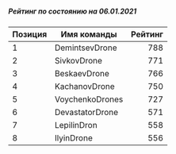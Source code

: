 ##### Рейтинг по состоянию на 06.01.2021

Позиция|Имя команды|Рейтинг
---|---|---:
1|DemintsevDrone|788
2|SivkovDrone|771
3|BeskaevDrone|766
4|KachanovDrone|750
5|VoychenkoDrones|727
6|DevastatorDrone|571
7|LepilinDron|558
8|IlyinDrone|556
